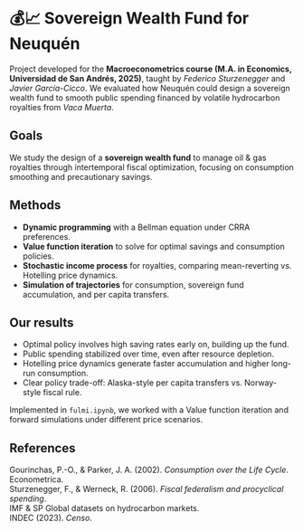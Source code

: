 # 💰📈 Sovereign Wealth Fund for Neuquén  

Project developed for the **Macroeconometrics course (M.A. in Economics, Universidad de San Andrés, 2025)**, taught by *Federico Sturzenegger* and *Javier García-Cicco*. We evaluated how Neuquén could design a sovereign wealth fund to smooth public spending financed by volatile hydrocarbon royalties from *Vaca Muerta*.  

## Goals
We study the design of a **sovereign wealth fund** to manage oil & gas royalties through intertemporal fiscal optimization, focusing on consumption smoothing and precautionary savings.  

## Methods
- **Dynamic programming** with a Bellman equation under CRRA preferences.  
- **Value function iteration** to solve for optimal savings and consumption policies.  
- **Stochastic income process** for royalties, comparing mean-reverting vs. Hotelling price dynamics.  
- **Simulation of trajectories** for consumption, sovereign fund accumulation, and per capita transfers.  

## Our results
- Optimal policy involves high saving rates early on, building up the fund.  
- Public spending stabilized over time, even after resource depletion.  
- Hotelling price dynamics generate faster accumulation and higher long-run consumption.  
- Clear policy trade-off: Alaska-style per capita transfers vs. Norway-style fiscal rule.  

Implemented in `fulmi.ipynb`, we worked with a Value function iteration and forward simulations under different price scenarios.  

## References
Gourinchas, P.-O., & Parker, J. A. (2002). *Consumption over the Life Cycle*. Econometrica.  
Sturzenegger, F., & Werneck, R. (2006). *Fiscal federalism and procyclical spending*.  
IMF & SP Global datasets on hydrocarbon markets.  
INDEC (2023). *Censo*.  

